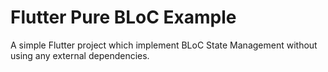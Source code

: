 # Flutter Pure BLoC Example

A simple Flutter project which implement BLoC State Management without using any external dependencies.

